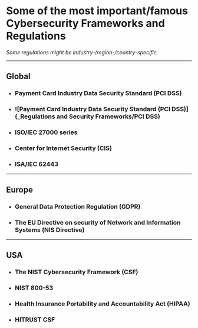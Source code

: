 # Some of the most important/famous Cybersecurity Frameworks and Regulations

_Some regulations might be industry-/region-/country-specific._

******

## Global

* ### Payment Card Industry Data Security Standard (PCI DSS)

* ### ![Payment Card Industry Data Security Standard (PCI DSS)](_Regulations and Security Frameworks/PCI DSS)

* ### ISO/IEC 27000 series

* ### Center for Internet Security (CIS)

* ### ISA/IEC 62443

******

##  Europe

* ### General Data Protection Regulation (GDPR)

* ### The EU Directive on security of Network and Information Systems (NIS Directive)

******

## USA

* ### The NIST Cybersecurity Framework (CSF)

* ### NIST 800-53

* ### Health Insurance Portability and Accountability Act (HIPAA)

* ### HITRUST CSF

